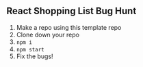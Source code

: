 ## React Shopping List Bug Hunt

1) Make a repo using this template repo
2) Clone down your repo
3) `npm i`
4) `npm start`
5) Fix the bugs!
